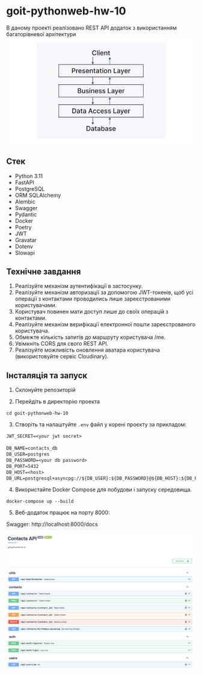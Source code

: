 # goit-pythonweb-hw-10

В даному проекті реалізовано REST API додаток з використанням багаторівневої
архітектури ![API architecture](images/architecture.png)

## Стек

- Python 3.11
- FastAPI
- PostgreSQL
- ORM SQLAlchemy
- Alembic
- Swagger
- Pydantic
- Docker
- Poetry
- JWT
- Gravatar
- Dotenv
- Slowapi

## Технічнe завдання

1. Реалізуйте механізм аутентифікації в застосунку.
2. Реалізуйте механізм авторизації за допомогою JWT-токенів, щоб усі операції з
   контактами проводились лише зареєстрованими користувачами.
3. Користувач повинен мати доступ лише до своїх операцій з контактами.
4. Реалізуйте механізм верифікації електронної пошти зареєстрованого
   користувача.
5. Обмежте кількість запитів до маршруту користувача /me.
6. Увімкніть CORS для свого REST API.
7. Реалізуйте можливість оновлення аватара користувача (використовуйте сервіс
   Cloudinary).

## Інсталяція та запуск

1. Склонуйте репозиторій

2. Перейдіть в директорію проекта

```
cd goit-pythonweb-hw-10
```

3. Створіть та налаштуйте `.env` файл у корені проєкту за прикладом:

```
JWT_SECRET=<your jwt secret>

DB_NAME=contacts_db
DB_USER=postgres
DB_PASSWORD=<your db password>
DB_PORT=5432
DB_HOST=<host>
DB_URL=postgresql+asyncpg://${DB_USER}:${DB_PASSWORD}@${DB_HOST}:${DB_PORT}/${DB_NAME}

```

4. Використайте Docker Compose для побудови і запуску середовища.

```
docker-compose up --build
```

5. Веб-додаток працює на порту 8000:

Swagger: http://localhost:8000/docs

![swagger](images/swagger.png)
